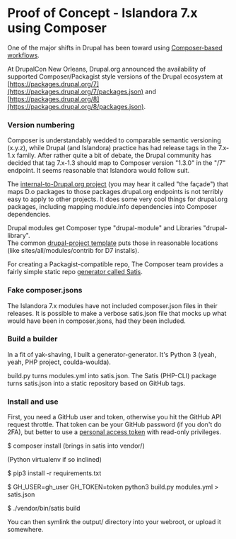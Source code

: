 # Proof of Concept - Islandora 7.x using Composer

One of the major shifts in Drupal has been toward using 
[Composer-based workflows](https://www.drupal.org/docs/develop/using-composer/using-composer-to-manage-drupal-site-dependencies). 
 
At DrupalCon New Orleans, Drupal.org announced the availability of supported Composer/Packagist style versions of the
 Drupal ecosystem at [https://packages.drupal.org/7](https://packages.drupal.org/7/packages.json) 
 and [https://packages.drupal.org/8](https://packages.drupal.org/8/packages.json).
 
### Version numbering

Composer is understandably wedded to comparable semantic versioning (x.y.z), while Drupal (and Islandora) practice has had release tags 
in the 7.x-1.x family.  After rather quite a bit of debate, the Drupal community has decided that tag 7.x-1.3 should map to Composer version
"1.3.0" in the "/7" endpoint.  It seems reasonable that Islandora would follow suit.

The [internal-to-Drupal.org project](https://www.drupal.org/project/project_composer) (you may hear it called "the façade")  that maps D.o packages to those
packages.drupal.org endpoints is not terribly easy to apply to other projects.  It does some very cool things 
for drupal.org packages, including mapping module.info dependencies into Composer dependencies.

Drupal modules get Composer type "drupal-module" and Libraries "drupal-library".  
The common [drupal-project template](https://github.com/drupal-composer/drupal-project)
puts those in reasonable locations (like sites/all/modules/contrib for D7 installs).

For creating a Packagist-compatible repo, The Composer team provides a fairly 
simple static repo [generator called Satis](https://github.com/composer/satis).

### Fake composer.jsons

The Islandora 7.x modules have not included composer.json files in their releases.  It is possible to make a verbose
 satis.json file that mocks up what would have been in composer.jsons, had they been included.
 
### Build a builder

In a fit of yak-shaving, I built a generator-generator.  It's Python 3 (yeah, yeah, PHP project, coulda-woulda).

build.py turns modules.yml into satis.json. The Satis (PHP-CLI) package turns satis.json into a static repository based
on GitHub tags.

### Install and use

First, you need a GitHub user and token, otherwise you hit the GitHub API request throttle. That token can be your 
GitHub password (if you don't do 2FA), but better to use a [personal access token](https://help.github.com/articles/creating-an-access-token-for-command-line-use/)
with read-only privileges.

$ composer install (brings in satis into vendor/)

(Python virtualenv if so inclined)

$ pip3 install -r requirements.txt

$ GH_USER=gh_user GH_TOKEN=token python3 build.py modules.yml > satis.json

$ ./vendor/bin/satis build

You can then symlink the output/ directory into your webroot, or upload it somewhere. 

